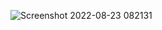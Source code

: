 ![Screenshot 2022-08-23 082131](https://user-images.githubusercontent.com/97714023/186225204-847dee1e-0c6b-4241-a568-dcfc71389d36.png)